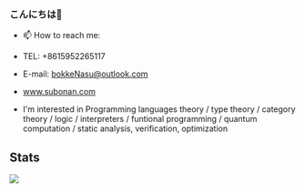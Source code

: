### こんにちは👋


- 📫 How to reach me:
- TEL: +8615952265117  
- E-mail: bokkeNasu@outlook.com
- www.subonan.com

- I'm interested in Programming languages theory / type theory / category theory / logic / interpreters / funtional programming / quantum computation / static analysis, verification, optimization

## Stats
![](https://github-readme-stats.vercel.app/api?username=SugarSBN)
